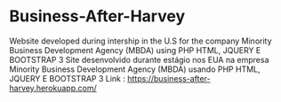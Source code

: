 # Business-After-Harvey
Website developed during intership in the U.S for the company Minority Business Development Agency (MBDA) using PHP HTML, JQUERY E BOOTSTRAP 3
Site desenvolvido durante estágio nos EUA na empresa Minority Business Development Agency (MBDA) usando PHP HTML, JQUERY E BOOTSTRAP 3
Link : https://business-after-harvey.herokuapp.com/
